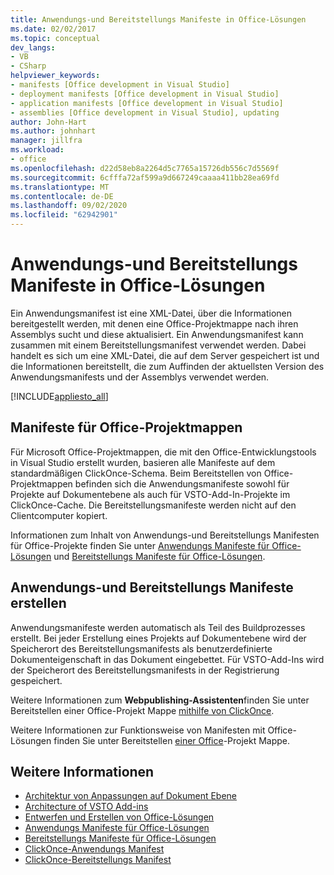 ```yaml
---
title: Anwendungs-und Bereitstellungs Manifeste in Office-Lösungen
ms.date: 02/02/2017
ms.topic: conceptual
dev_langs:
- VB
- CSharp
helpviewer_keywords:
- manifests [Office development in Visual Studio]
- deployment manifests [Office development in Visual Studio]
- application manifests [Office development in Visual Studio]
- assemblies [Office development in Visual Studio], updating
author: John-Hart
ms.author: johnhart
manager: jillfra
ms.workload:
- office
ms.openlocfilehash: d22d58eb8a2264d5c7765a15726db556c7d5569f
ms.sourcegitcommit: 6cfffa72af599a9d667249caaaa411bb28ea69fd
ms.translationtype: MT
ms.contentlocale: de-DE
ms.lasthandoff: 09/02/2020
ms.locfileid: "62942901"
---
```

# <a name="application-and-deployment-manifests-in-office-solutions"></a>Anwendungs-und Bereitstellungs Manifeste in Office-Lösungen
  Ein Anwendungsmanifest ist eine XML-Datei, über die Informationen bereitgestellt werden, mit denen eine Office-Projektmappe nach ihren Assemblys sucht und diese aktualisiert. Ein Anwendungsmanifest kann zusammen mit einem Bereitstellungsmanifest verwendet werden. Dabei handelt es sich um eine XML-Datei, die auf dem Server gespeichert ist und die Informationen bereitstellt, die zum Auffinden der aktuellsten Version des Anwendungsmanifests und der Assemblys verwendet werden.

 [!INCLUDE[appliesto_all](../vsto/includes/appliesto-all-md.md)]

## <a name="manifest-structure-for-office-solutions"></a>Manifeste für Office-Projektmappen
 Für Microsoft Office-Projektmappen, die mit den Office-Entwicklungstools in Visual Studio erstellt wurden, basieren alle Manifeste auf dem standardmäßigen ClickOnce-Schema. Beim Bereitstellen von Office-Projektmappen befinden sich die Anwendungsmanifeste sowohl für Projekte auf Dokumentebene als auch für VSTO-Add-In-Projekte im ClickOnce-Cache. Die Bereitstellungsmanifeste werden nicht auf den Clientcomputer kopiert.

 Informationen zum Inhalt von Anwendungs-und Bereitstellungs Manifesten für Office-Projekte finden Sie unter [Anwendungs Manifeste für Office-Lösungen](../vsto/application-manifests-for-office-solutions.md) und [Bereitstellungs Manifeste für Office-Lösungen](../vsto/deployment-manifests-for-office-solutions.md).

## <a name="create-application-and-deployment-manifests"></a>Anwendungs-und Bereitstellungs Manifeste erstellen
 Anwendungsmanifeste werden automatisch als Teil des Buildprozesses erstellt. Bei jeder Erstellung eines Projekts auf Dokumentebene wird der Speicherort des Bereitstellungsmanifests als benutzerdefinierte Dokumenteigenschaft in das Dokument eingebettet. Für VSTO-Add-Ins wird der Speicherort des Bereitstellungsmanifests in der Registrierung gespeichert.

 Weitere Informationen zum **Webpublishing-Assistenten**finden Sie unter Bereitstellen einer Office-Projekt Mappe [mithilfe von ClickOnce](../vsto/deploying-an-office-solution-by-using-clickonce.md).

 Weitere Informationen zur Funktionsweise von Manifesten mit Office-Lösungen finden Sie unter Bereitstellen [einer Office](../vsto/deploying-an-office-solution.md)-Projekt Mappe.

## <a name="see-also"></a>Weitere Informationen

- [Architektur von Anpassungen auf Dokument Ebene](../vsto/architecture-of-document-level-customizations.md)
- [Architecture of VSTO Add-ins](../vsto/architecture-of-vsto-add-ins.md)
- [Entwerfen und Erstellen von Office-Lösungen](../vsto/designing-and-creating-office-solutions.md)
- [Anwendungs Manifeste für Office-Lösungen](../vsto/application-manifests-for-office-solutions.md)
- [Bereitstellungs Manifeste für Office-Lösungen](../vsto/deployment-manifests-for-office-solutions.md)
- [ClickOnce-Anwendungs Manifest](../deployment/clickonce-application-manifest.md)
- [ClickOnce-Bereitstellungs Manifest](../deployment/clickonce-deployment-manifest.md)